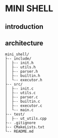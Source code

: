 # MINI SHELL

## introduction

## architecture
```
mini_shell/
├-- include/
│  ├-- init.h
│  ├-- utils.h
│  ├-- parser.h
│  ├-- builtin.h
│  └-- executor.h
├-- src/
│  ├-- init.c
│  ├-- utils.c
│  ├-- parser.c
│  ├-- builtin.c
│  ├-- executor.c
│  └-- main.c
├-- test/
│  ├-- ut_utils.cpp
├-- .gitignore
├-- CMakeLists.txt
└-- README.md
```


